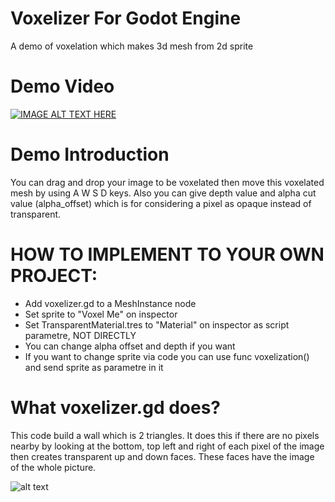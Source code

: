 # Voxelizer For Godot Engine
 A demo of voxelation which makes 3d mesh from 2d sprite



# Demo Video
[![IMAGE ALT TEXT HERE](https://i.imgur.com/djm9qMS.png)](https://www.youtube.com/watch?v=tlB_bOLxVzQ)

# Demo Introduction
You can drag and drop your image to be voxelated then move this voxelated mesh by using A W S D keys. Also you can give depth value and alpha cut value (alpha_offset) which is for considering a pixel as opaque instead of transparent.


# HOW TO IMPLEMENT TO YOUR OWN PROJECT:

* Add voxelizer.gd to a MeshInstance node
* Set sprite to "Voxel Me" on inspector
* Set TransparentMaterial.tres to "Material" on inspector as script parametre, NOT DIRECTLY
* You can change alpha offset and depth if you want
* If you want to change sprite via code you can use func voxelization() and send sprite as parametre in it


# What voxelizer.gd does?

This code build a wall which is 2 triangles. It does this if there are no pixels nearby by looking at the bottom, top left and right of each pixel of the image then creates transparent up and down faces. These faces have the image of the whole picture.

![alt text](https://img.itch.zone/aW1nLzM5NDM2NTUucG5n/original/a51F9p.png)
